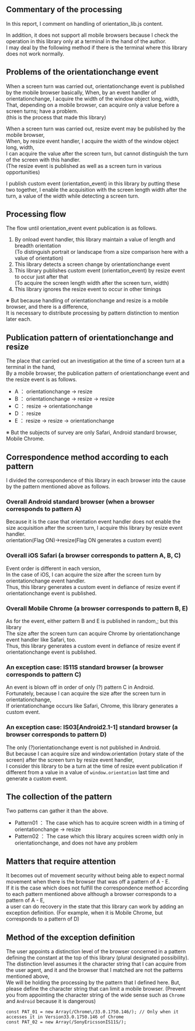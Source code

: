 ## Commentary of the processing

In this report, I comment on handling of orientation_lib.js content.

In addition, it does not support all mobile browsers because I check the operation in this library only at a terminal in the hand of the author.  
I may deal by the following method if there is the terminal where this library does not work normally.

## Problems of the orientationchange event

When a screen turn was carried out, orientationchange event is published by the mobile browser basically,
When, by an event handler of orientationchange, I acquire the width of the window object long, width,  
That, depending on a mobile browser, can acquire only a value before a screen turns; have a problem.  
(this is the process that made this library)

When a screen turn was carried out, resize event may be published by the mobile browser,  
When, by resize event handler, I acquire the width of the window object long, width,  
I can acquire the value after the screen turn, but cannot distinguish the turn of the screen with this handler.  
(The resize event is published as well as a screen turn in various opportunities)

I publish custom event (orientation_event) in this library by putting these two together,
I enable the acquisition with the screen length width after the turn, a value of the width while detecting a screen turn.

## Processing flow

The flow until orientation_event event publication is as follows.

1. By onload event handler, this library maintain a value of length and breadth orientation  
   (To distinguish portrait or landscape from a size comparison here with a value of orientation)
2. This library detects a screen change by orientationchange event  
3. This library publishes custom event (orientation_event) by resize event to occur just after that  
   (To acquire the screen length width after the screen turn, width)
4. This library ignores the resize event to occur in other timings

※ But because handling of orientationchange and resize is a mobile browser, and there is a difference,  
  It is necessary to distribute processing by pattern distinction to mention later each.

## Publication pattern of orientationchange and resize

The place that carried out an investigation at the time of a screen turn at a terminal in the hand,  
By a mobile browser, the publication pattern of orientationchange event and the resize event is as follows.

* A ： orientationchange → resize 
* B ： orientationchange → resize → resize 
* C ： resize → orientationchange 
* D ： resize 
* E ： resize → resize → orientationchange

※ But the subjects of survey are only Safari, Android standard browser, Mobile Chrome.

## Correspondence method according to each pattern

I divided the correspondence of this library in each browser into the cause by the pattern mentioned above as follows.

### Overall Android standard browser (when a browser corresponds to pattern A)

Because it is the case that orientation event handler does not enable the size acquisition after the screen turn, I acquire this library by resize event handler.  
orientation(Flag ON)→resize(Flag ON generates a custom event)

### Overall iOS Safari (a browser corresponds to pattern A, B, C)

Event order is different in each version,  
In the case of iOS, I can acquire the size after the screen turn by orientationchange event handler.  
Thus, this library generates a custom event in defiance of resize event if orientationchange event is published.

### Overall Mobile Chrome (a browser corresponds to pattern B, E)

As for the event, either pattern B and E is published in random,; but this library  
The size after the screen turn can acquire Chrome by orientationchange event handler like Safari, too.  
Thus, this library generates a custom event in defiance of resize event if orientationchange event is published.

### An exception case: IS11S standard browser (a browser corresponds to pattern C)

An event is blown off in order of only (?) pattern C in Android.  
Fortunately, because I can acquire the size after the screen turn in orientationchange,  
If orientationchange occurs like Safari, Chrome, this library generates a custom event.

### An exception case: IS03[Android2.1-1] standard browser (a browser corresponds to pattern D)

The only (?)orientationchange event is not published in Android.  
But because I can acquire size and window.orientation (rotary state of the screen) after the screen turn by resize event handler,  
I consider this library to be a turn at the time of resize event publication if different from a value in a value of `window.orientation` last time and generate a custom event.

## The collection of the pattern
Two patterns can gather it than the above.

* Pattern01 ： The case which has to acquire screen width in a timing of orientationchange → resize
* Pattern02 ： The case which this library acquires screen width only in orientationchange, and does not have any problem

## Matters that require attention

It becomes out of movement security without being able to expect normal movement when there is the browser that was off a pattern of A - E.  
If it is the case which does not fulfill the correspondence method according to each pattern mentioned above although a browser corresponds to a pattern of A - E,  
a user can do recovery in the state that this library can work by adding an exception definition.
(For example, when it is Mobile Chrome, but corresponds to a pattern of D)

## Method of the exception definition

The user appoints a distinction level of the browser concerned in a pattern defining the constant at the top of this library (plural designated possibility).  
The distinction level assumes it the character string that I can acquire from the user agent, and it and the browser that I matched are not the patterns mentioned above,  
We will be holding the processing by the pattern that I defined here.
But, please define the character string that can limit a mobile browser.
(Prevent you from appointing the character string of the wide sense such as `Chrome` and `Android` because it is dangerous)

```
const PAT_01 = new Array(/Chrome\/33.0.1750.146/); // Only when it accesses it in Version33.0.1750.146 of Chrome
const PAT_02 = new Array(/SonyEricssonIS11S/);
```
